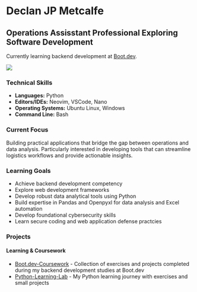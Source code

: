 # Declan JP Metcalfe

## Operations Assisstant Professional Exploring Software Development

Currently learning backend development at [Boot.dev](https://boot.dev). 

<p align="left">
  <img src="https://api.boot.dev/v1/users/public/701a19e6-ab52-4d34-baff-b5592beebed7/thumbnail" >
</p>

### Technical Skills
- **Languages:** Python
- **Editors/IDEs:** Neovim, VSCode, Nano
- **Operating Systems:** Ubuntu Linux, Windows
- **Command Line:** Bash

### Current Focus
Building practical applications that bridge the gap between operations and data analysis. Particularly interested in developing tools that can streamline logistics workflows and provide actionable insights.

### Learning Goals
- Achieve backend development competency
- Explore web development frameworks
- Develop robust data analytical tools using Python
- Build expertise in Pandas and Openpyxl for data analysis and Excel automation
- Develop foundational cybersecurity skills
- Learn secure coding and web application defense practcies

### Projects

#### Learning & Coursework
- [Boot.dev-Coursework](https://github.com/D-JPM/Boot.dev-Coursework) - Collection of exercises and projects completed during my backend development studies at Boot.dev
- [Python-Learning-Lab](https://github.com/D-JPM/Python-Learning-Lab) - My Python learning journey with exercises and small projects



